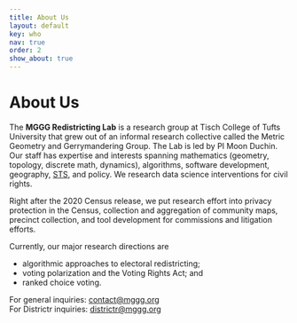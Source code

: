 ```yaml
---
title: About Us
layout: default
key: who
nav: true
order: 2
show_about: true
---
```


# About Us

The **MGGG Redistricting Lab** is a research group at Tisch College of Tufts University that grew out of an informal research collective called the Metric Geometry and Gerrymandering Group.  The Lab is led by PI Moon Duchin.  Our staff has expertise and interests spanning mathematics (geometry, topology, discrete math, dynamics), algorithms, software development, geography, [STS](https://as.tufts.edu/sts/), and policy. We research data science interventions for civil rights.

Right after the 2020 Census release, we put research effort into privacy protection in the Census, collection and aggregation of community maps, precinct collection, and tool development for commissions and litigation efforts.

Currently, our major research directions are
* algorithmic approaches to electoral redistricting;
* voting polarization and the Voting Rights Act; and
* ranked choice voting.

For general inquiries: [contact@mggg.org](mailto:contact@mggg.org)
<br>
For Districtr inquiries:  [districtr@mggg.org](mailto:districtr@mggg.org)
